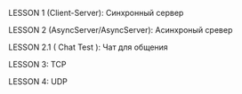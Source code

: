LESSON 1 (Client-Server): Синхронный сервер

LESSON 2 (AsyncServer/AsyncServer): Асинхроный сревер

LESSON 2.1 ( Chat Test ): Чат для общения

LESSON 3: TCP 

LESSON 4: UDP
